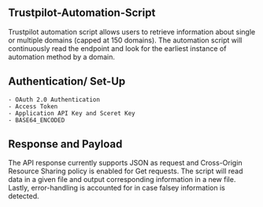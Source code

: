 ## Trustpilot-Automation-Script
Trustpilot automation script allows users to retrieve information about single or multiple domains (capped at 150 domains).  The automation script will continuously read the endpoint and look for the earliest instance of automation method by a domain. 

## Authentication/ Set-Up
    - OAuth 2.0 Authentication
    - Access Token
    - Application API Key and Sceret Key
    - BASE64_ENCODED

## Response and Payload
The API response currently supports JSON as request and Cross-Origin Resource Sharing policy is enabled for Get requests. The script will read data in a given file and output corresponding information in a new file. Lastly, error-handling is accounted for in case falsey information is detected.
